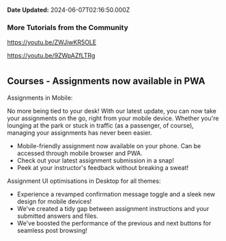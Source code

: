 **Date Updated:** 2024-06-07T02:16:50.000Z

### More Tutorials from the Community

<https://youtu.be/ZWJiwKR5OLE>

<https://youtu.be/9ZWpAZfLTRg>

#   

## Courses - Assignments now available in PWA

Assignments in Mobile:

No more being tied to your desk! With our latest update, you can now take your assignments on the go, right from your mobile device. Whether you're lounging at the park or stuck in traffic (as a passenger, of course), managing your assignments has never been easier.

* Mobile-friendly assignment now available on your phone. Can be accessed through mobile browser and PWA.
* Check out your latest assignment submission in a snap!
* Peek at your instructor's feedback without breaking a sweat!

Assignment UI optimisations in Desktop for all themes:

* Experience a revamped confirmation message toggle and a sleek new design for mobile devices!
* We've created a tidy gap between assignment instructions and your submitted answers and files.
* We've boosted the performance of the previous and next buttons for seamless post browsing!